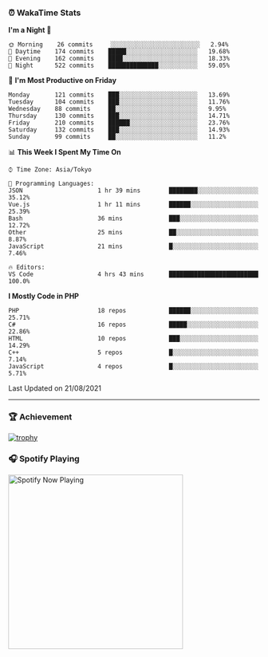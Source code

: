 ### ⏰ WakaTime Stats


<!--START_SECTION:waka-->
**I'm a Night 🦉** 

```text
🌞 Morning    26 commits     ░░░░░░░░░░░░░░░░░░░░░░░░░   2.94% 
🌆 Daytime    174 commits    █████░░░░░░░░░░░░░░░░░░░░   19.68% 
🌃 Evening    162 commits    ████░░░░░░░░░░░░░░░░░░░░░   18.33% 
🌙 Night      522 commits    ██████████████░░░░░░░░░░░   59.05%

```
📅 **I'm Most Productive on Friday** 

```text
Monday       121 commits    ███░░░░░░░░░░░░░░░░░░░░░░   13.69% 
Tuesday      104 commits    ███░░░░░░░░░░░░░░░░░░░░░░   11.76% 
Wednesday    88 commits     ██░░░░░░░░░░░░░░░░░░░░░░░   9.95% 
Thursday     130 commits    ███░░░░░░░░░░░░░░░░░░░░░░   14.71% 
Friday       210 commits    ██████░░░░░░░░░░░░░░░░░░░   23.76% 
Saturday     132 commits    ███░░░░░░░░░░░░░░░░░░░░░░   14.93% 
Sunday       99 commits     ██░░░░░░░░░░░░░░░░░░░░░░░   11.2%

```


📊 **This Week I Spent My Time On** 

```text
⌚︎ Time Zone: Asia/Tokyo

💬 Programming Languages: 
JSON                     1 hr 39 mins        ████████░░░░░░░░░░░░░░░░░   35.12% 
Vue.js                   1 hr 11 mins        ██████░░░░░░░░░░░░░░░░░░░   25.39% 
Bash                     36 mins             ███░░░░░░░░░░░░░░░░░░░░░░   12.72% 
Other                    25 mins             ██░░░░░░░░░░░░░░░░░░░░░░░   8.87% 
JavaScript               21 mins             █░░░░░░░░░░░░░░░░░░░░░░░░   7.46%

🔥 Editors: 
VS Code                  4 hrs 43 mins       █████████████████████████   100.0%

```

**I Mostly Code in PHP** 

```text
PHP                      18 repos            ██████░░░░░░░░░░░░░░░░░░░   25.71% 
C#                       16 repos            █████░░░░░░░░░░░░░░░░░░░░   22.86% 
HTML                     10 repos            ███░░░░░░░░░░░░░░░░░░░░░░   14.29% 
C++                      5 repos             █░░░░░░░░░░░░░░░░░░░░░░░░   7.14% 
JavaScript               4 repos             █░░░░░░░░░░░░░░░░░░░░░░░░   5.71%

```



 Last Updated on 21/08/2021
<!--END_SECTION:waka-->

---

### 🏆 Achievement

[![trophy](https://github-profile-trophy.vercel.app/?username=Slime-hatena&theme=flat&no-bg=true&no-frame=true&column=8)](https://github.com/ryo-ma/github-profile-trophy)

### 🎧 Spotify Playing

[<img src="https://spotify-now-playing-slime-hatena.vercel.app/api/spotify-playing" alt="Spotify Now Playing" width="350" />](https://open.spotify.com/user/slime_hatena)

<!--
**Slime-hatena/Slime-hatena** is a ✨ _special_ ✨ repository because its `README.md` (this file) appears on your GitHub profile.

Here are some ideas to get you started:

- 🔭 I’m currently working on ...
- 🌱 I’m currently learning ...
- 👯 I’m looking to collaborate on ...
- 🤔 I’m looking for help with ...
- 💬 Ask me about ...
- 📫 How to reach me: ...
- 😄 Pronouns: ...
- ⚡ Fun fact: ...
-->
